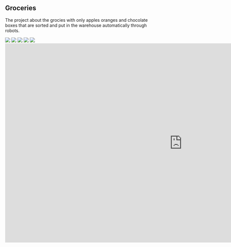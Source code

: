 ## Groceries

<p>The project about the grocies with only apples oranges and chocolate boxes that are sorted and put in the warehouse
automatically through robots.</p>
<img src="https://i.kym-cdn.com/entries/icons/original/000/021/245/crippling_depression.jpg"></img>
<img src="https://i.ytimg.com/vi/t6YjvlSGx8M/maxresdefault.jpg"></img>
<img src="https://vignette.wikia.nocookie.net/steven-universe/images/4/49/Kitchen_gun.png/revision/latest?cb=20151021170602"></img>
<img src="https://i.kym-cdn.com/entries/icons/mobile/000/004/781/ainsley.jpg"></img>
<img src="https://i.ytimg.com/vi/7zpxgyG7eGk/maxresdefault.jpg"></img>
<iframe width="1146" height="645" src="https://www.youtube.com/embed/SLEdsI731J4?ecver=1" frameborder="0" allow="autoplay; encrypted-media" allowfullscreen></iframe>